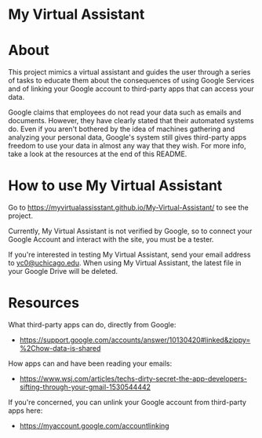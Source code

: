 # My Virtual Assistant

# About

This project mimics a virtual assistant and guides the user through a series of tasks to educate them about the consequences of using Google Services and of linking your Google account to third-party apps that can access your data.

Google claims that employees do not read your data such as emails and documents. However, they have clearly stated that their automated systems do. Even if you aren't bothered by the idea of machines gathering and analyzing your personal data, Google's system still gives third-party apps freedom to use your data in almost any way that they wish. For more info, take a look at the resources at the end of this README.

# How to use My Virtual Assistant

Go to https://myvirtualassisstant.github.io/My-Virtual-Assistant/ to see the project.

Currently, My Virtual Assistant is not verified by Google, so to connect your Google Account and interact with the site, you must be a tester.

If you're interested in testing My Virtual Assistant, send your email address to yc0@uchicago.edu. When using My Virtual Assistant, the latest file in your Google Drive will be deleted.

# Resources
What third-party apps can do, directly from Google:

- https://support.google.com/accounts/answer/10130420#linked&zippy=%2Chow-data-is-shared

How apps can and have been reading your emails:

- https://www.wsj.com/articles/techs-dirty-secret-the-app-developers-sifting-through-your-gmail-1530544442

If you're concerned, you can unlink your Google account from third-party apps here:

- https://myaccount.google.com/accountlinking
